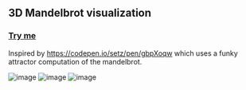 ## 3D Mandelbrot visualization

### [Try me](https://codepen.io/mootytootyfrooty/pen/dPoZqpa)

Inspired by https://codepen.io/setz/pen/gbpXoqw which uses a funky attractor computation of the mandelbrot. 

![image](https://github.com/user-attachments/assets/7e826dd6-e8fe-47e9-83cd-00d597d10fad)
![image](https://github.com/user-attachments/assets/40c329eb-3e84-4a3f-8859-35021213d909)
![image](https://github.com/user-attachments/assets/837bce1b-a163-4954-82d1-793a58d211d5)


